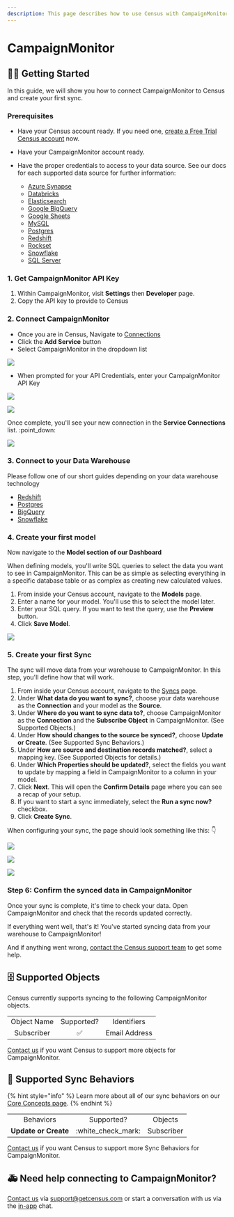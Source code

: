 ```yaml
---
description: This page describes how to use Census with CampaignMonitor.
---
```


# CampaignMonitor

## 🏃‍♀️ Getting Started

‌In this guide, we will show you how to connect CampaignMonitor to Census and create your first sync.

### Prerequisites

* Have your Census account ready. If you need one, [create a Free Trial Census account](https://app.getcensus.com/) now.
* Have your CampaignMonitor account ready.
*   Have the proper credentials to access to your data source. See our docs for each supported data source for further information:

    * [Azure Synapse](../sources/azure-synapse.md)
    * [Databricks](https://docs.getcensus.com/sources/databricks)
    * [Elasticsearch](https://docs.getcensus.com/sources/elasticsearch)
    * [Google BigQuery](https://docs.getcensus.com/sources/google-bigquery)
    * [Google Sheets](https://docs.getcensus.com/sources/google-sheets)
    * [MySQL](https://docs.getcensus.com/sources/mysql)
    * [Postgres](https://docs.getcensus.com/sources/postgres)
    * [Redshift](https://docs.getcensus.com/sources/redshift)
    * [Rockset](https://docs.getcensus.com/sources/rockset)
    * [Snowflake](https://docs.getcensus.com/sources/snowflake)
    * [SQL Server](https://docs.getcensus.com/sources/sql-server)



### 1. Get CampaignMonitor API Key

1. Within CampaignMonitor, visit **Settings** then **Developer** page.
2. Copy the API key to provide to Census

### 2. Connect CampaignMonitor

* Once you are in Census, Navigate to [Connections](https://app.getcensus.com/connections)
* Click the **Add Service** button
* Select CampaignMonitor in the dropdown list

![](<../.gitbook/assets/Screen Shot 2022-02-28 at 12.13.33 AM.png>)

* When prompted for your API Credentials, enter your CampaignMonitor API Key

![](<../.gitbook/assets/Screen Shot 2022-02-28 at 10.52.27 AM.png>)

![](<../.gitbook/assets/Screen Shot 2022-02-28 at 10.52.43 AM.png>)

Once complete, you'll see your new connection in the **Service Connections** list. :point\_down:

![](<../.gitbook/assets/Screen Shot 2022-02-28 at 11.44.19 AM.png>)



### 3.  Connect to your Data Warehouse

Please follow one of our short guides depending on your data warehouse technology

* [Redshift](https://help.getcensus.com/article/10-configuring-redshift-postgresql-access)
* [Postgres](https://help.getcensus.com/article/10-configuring-redshift-postgresql-access) &#x20;
* [BigQuery](https://help.getcensus.com/article/21-configuring-bigquery-access)
* [Snowflake](https://help.getcensus.com/article/8-configuring-snowflake-access)

### 4. Create your first model

Now navigate to the **Model section of our Dashboard**

When defining models, you'll write SQL queries to select the data you want to see in CampaignMonitor. This can be as simple as selecting everything in a specific database table or as complex as creating new calculated values.

1. From inside your Census account, navigate to the **Models** page.
2. Enter a name for your model. You'll use this to select the model later.
3. Enter your SQL query. If you want to test the query, use the **Preview** button.
4. Click **Save Model**.

![](../.gitbook/assets/screely-1645633928224.png)

### 5. Create your first Sync

The sync will move data from your warehouse to CampaignMonitor. In this step, you'll define how that will work.

1. From inside your Census account, navigate to the [Syncs](https://app.getcensus.com/syncs) page.
2. Under **What data do you want to sync?**, choose your data warehouse as the **Connection** and your model as the **Source**.
3. Under **Where do you want to sync data to?**, choose CampaignMonitor as the **Connection** and the **Subscribe Object** in CampaignMonitor. (See Supported Objects.)
4. Under **How should changes to the source be synced?**, choose **Update or Create**. (See Supported Sync Behaviors.)
5. &#x20;Under **How are source and destination records matched?**, select a mapping key. (See Supported Objects for details.)&#x20;
6. &#x20;Under **Which Properties should be updated?**, select the fields you want to update by mapping a field in CampaignMonitor to a column in your model.
7. Click **Next**. This will open the **Confirm Details** page where you can see a recap of your setup.
8. If you want to start a sync immediately, select the **Run a sync now?** checkbox.
9. Click **Create Sync**.

When configuring your sync, the page should look something like this: 👇

![](<../.gitbook/assets/Screen Shot 2022-02-28 at 11.07.25 AM.png>)

![](<../.gitbook/assets/Screen Shot 2022-02-28 at 11.10.55 AM.png>)

![](<../.gitbook/assets/Screen Shot 2022-02-28 at 11.14.44 AM.png>)

### Step 6: Confirm the synced data in CampaignMonitor

Once your sync is complete, it's time to check your data. Open CampaignMonitor and check that the records updated correctly.&#x20;

If everything went well, that's it! You've started syncing data from your warehouse to CampaignMonitor!&#x20;

And if anything went wrong, [contact the Census support team](mailto:support@getcensus.com) to get some help.



## 🗄 Supported Objects

Census currently supports syncing to the following CampaignMonitor objects.

|             |            |               |
| :---------: | :--------: | :-----------: |
| Object Name | Supported? |  Identifiers  |
|  Subscriber |      ✅     | Email Address |

[Contact us](mailto:support@getcensus.com) if you want Census to support more objects for CampaignMonitor.



## 🔄 Supported Sync Behaviors

{% hint style="info" %}
Learn more about all of our sync behaviors on our [Core Concepts page](../basics/core-concept/#the-different-sync-behaviors).
{% endhint %}

|                      |                      |            |
| :------------------: | :------------------: | :--------: |
|       Behaviors      |      Supported?      |   Objects  |
| **Update or Create** | :white\_check\_mark: | Subscriber |

[Contact us](mailto:support@getcensus.com) if you want Census to support more Sync Behaviors for CampaignMonitor.



## 🚑 Need help connecting to CampaignMonitor?

[Contact us](mailto:support@getcensus.com) via support@getcensus.com or start a conversation with us via the [in-app](https://app.getcensus.com) chat.
